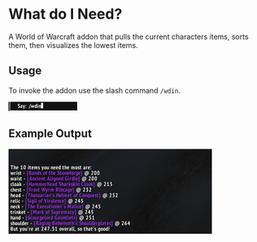 # What do I Need?
A World of Warcraft addon that pulls the current characters items, sorts them, then visualizes the lowest items.

## Usage
To invoke the addon use the slash command `/wdin`.

![usage](./img/usage.png)

## Example Output
![example-output](./img/output.png)
